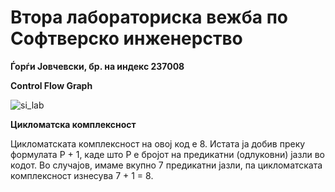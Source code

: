 # Втора лабораториска вежба по Софтверско инженерство
**Ѓорѓи Јовчевски, бр. на индекс 237008**

**Control Flow Graph**

![si_lab](https://github.com/user-attachments/assets/68479ae5-5f18-4cf8-8fff-dcd8d0f544ff)

**Цикломатска комплексност**

Цикломатската комплексност на овој код е 8. Истата ја добив преку формулата P + 1, каде што P е бројот на предикатни (одлуковни) јазли во кодот. Во случајов, имаме вкупно 7 предикатни јазли, па цикломатската комплексност изнесува 7 + 1 = 8.

